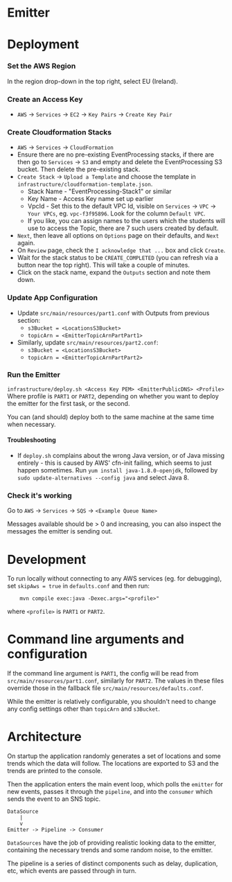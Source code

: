 Emitter
=======

# Deployment

### Set the AWS Region

In the region drop-down in the top right, select EU (Ireland).

### Create an Access Key
* `AWS` -> `Services` -> `EC2` -> `Key Pairs` -> `Create Key Pair`

### Create Cloudformation Stacks
* `AWS` -> `Services` -> `CloudFormation` 
* Ensure there are no pre-existing EventProcessing stacks, if there are then go to `Services`
  -> `S3` and empty and delete the EventProcessing S3 bucket.  Then delete the pre-existing
  stack.
* `Create Stack` -> `Upload a Template` and choose the template in 
  `infrastructure/cloudformation-template.json`.
  * Stack Name - "EventProcessing-Stack1" or similar
  * Key Name - Access Key name set up earlier
  * VpcId - Set this to the default VPC Id, visible on `Services` -> `VPC` -> `Your VPCs`, 
    eg. `vpc-f3f95896`.  Look for the column `Default VPC`.
  * If you like, you can assign names to the users which the students will use to access the
    Topic, there are 7 such users created by default.  
* `Next`, then leave all options on `Options` page on their defaults, and `Next` again.
* On `Review` page, check the `I acknowledge that ...` box and click `Create`.
* Wait for the stack status to be `CREATE_COMPLETED` (you can refresh via a button near the top
  right).  This will take a couple of minutes.
* Click on the stack name, expand the `Outputs` section and note them down.

### Update App Configuration

* Update `src/main/resources/part1.conf` with Outputs from previous section:
  * `s3Bucket = <LocationsS3Bucket>` 
  * `topicArn = <EmitterTopicArnPartPart1>`
* Similarly, update `src/main/resources/part2.conf`:
  * `s3Bucket = <LocationsS3Bucket>`
  * `topicArn = <EmitterTopicArnPartPart2>`

### Run the Emitter

`infrastructure/deploy.sh <Access Key PEM> <EmitterPublicDNS> <Profile>` 
Where profile is `PART1` or `PART2`, depending on whether you want to deploy the emitter
for the first task, or the second.  

You can (and should) deploy both to the same machine at the same time when necessary.

#### Troubleshooting

* If `deploy.sh` complains about the wrong Java version, or of Java missing entirely - 
  this is caused by AWS' cfn-init failing, which seems to just happen sometimes.  Run
  `yum install java-1.8.0-openjdk`, followed by `sudo update-alternatives --config java`
  and select Java 8.

### Check it's working

Go to `AWS` -> `Services` -> `SQS` -> `<Example Queue Name>`

Messages available should be > 0 and increasing, you can also inspect the messages the 
emitter is sending out.

# Development

To run locally without connecting to any AWS services (eg. for debugging), set 
`skipAws = true` in `defaults.conf` and then run:
        
        mvn compile exec:java -Dexec.args="<profile>"
 
where `<profile>` is `PART1` or `PART2`.   

# Command line arguments and configuration

If the command line argument is `PART1`, the config will be read from 
`src/main/resources/part1.conf`, similarly for `PART2`.  The values in these files override 
those in the fallback file `src/main/resources/defaults.conf`.

While the emitter is relatively configurable, you shouldn't need to change any config 
settings other than `topicArn` and `s3Bucket`.

# Architecture

On startup the application randomly generates a set of locations and some trends which the 
data will follow.  The locations are exported to S3 and the trends are printed to the console.  

Then the application enters the main event loop, which polls the `emitter` for new events, 
passes it through the `pipeline`, and into the `consumer` which sends the event to an SNS 
topic.

    DataSource 
        |
        v
    Emitter -> Pipeline -> Consumer

`DataSources` have the job of providing realistic looking data to the emitter, containing 
the necessary trends and some random noise, to the emitter.  

The pipeline is a series of distinct components such as delay, duplication, etc, which 
events are passed through in turn.
 